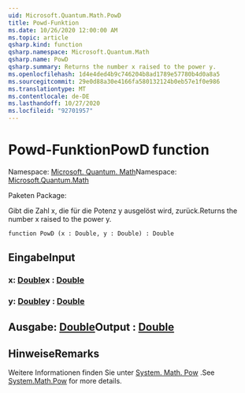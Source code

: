 ```yaml
---
uid: Microsoft.Quantum.Math.PowD
title: Powd-Funktion
ms.date: 10/26/2020 12:00:00 AM
ms.topic: article
qsharp.kind: function
qsharp.namespace: Microsoft.Quantum.Math
qsharp.name: PowD
qsharp.summary: Returns the number x raised to the power y.
ms.openlocfilehash: 1d4e4ded4b9c746204b8ad1789e57780b4d0a8a5
ms.sourcegitcommit: 29e0d88a30e4166fa580132124b0eb57e1f0e986
ms.translationtype: MT
ms.contentlocale: de-DE
ms.lasthandoff: 10/27/2020
ms.locfileid: "92701957"
---
```

# <a name="powd-function"></a><span data-ttu-id="d7e62-102">Powd-Funktion</span><span class="sxs-lookup"><span data-stu-id="d7e62-102">PowD function</span></span>

<span data-ttu-id="d7e62-103">Namespace: [Microsoft. Quantum. Math](xref:Microsoft.Quantum.Math)</span><span class="sxs-lookup"><span data-stu-id="d7e62-103">Namespace: [Microsoft.Quantum.Math](xref:Microsoft.Quantum.Math)</span></span>

<span data-ttu-id="d7e62-104">Paketen [](https://nuget.org/packages/)</span><span class="sxs-lookup"><span data-stu-id="d7e62-104">Package: [](https://nuget.org/packages/)</span></span>


<span data-ttu-id="d7e62-105">Gibt die Zahl x, die für die Potenz y ausgelöst wird, zurück.</span><span class="sxs-lookup"><span data-stu-id="d7e62-105">Returns the number x raised to the power y.</span></span>

```qsharp
function PowD (x : Double, y : Double) : Double
```


## <a name="input"></a><span data-ttu-id="d7e62-106">Eingabe</span><span class="sxs-lookup"><span data-stu-id="d7e62-106">Input</span></span>

### <a name="x--double"></a><span data-ttu-id="d7e62-107">x: [Double](xref:microsoft.quantum.lang-ref.double)</span><span class="sxs-lookup"><span data-stu-id="d7e62-107">x : [Double](xref:microsoft.quantum.lang-ref.double)</span></span>




### <a name="y--double"></a><span data-ttu-id="d7e62-108">y: [Double](xref:microsoft.quantum.lang-ref.double)</span><span class="sxs-lookup"><span data-stu-id="d7e62-108">y : [Double](xref:microsoft.quantum.lang-ref.double)</span></span>





## <a name="output--double"></a><span data-ttu-id="d7e62-109">Ausgabe: [Double](xref:microsoft.quantum.lang-ref.double)</span><span class="sxs-lookup"><span data-stu-id="d7e62-109">Output : [Double](xref:microsoft.quantum.lang-ref.double)</span></span>



## <a name="remarks"></a><span data-ttu-id="d7e62-110">Hinweise</span><span class="sxs-lookup"><span data-stu-id="d7e62-110">Remarks</span></span>

<span data-ttu-id="d7e62-111">Weitere Informationen finden Sie unter [System. Math. Pow](https://docs.microsoft.com/dotnet/api/system.math.pow) .</span><span class="sxs-lookup"><span data-stu-id="d7e62-111">See [System.Math.Pow](https://docs.microsoft.com/dotnet/api/system.math.pow) for more details.</span></span>